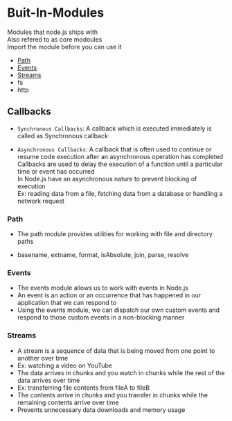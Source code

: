 # Buit-In-Modules

Modules that node.js ships with
<br> Also refered to as core modoules 
<br> Import the module before you can use it

* [Path](#path)
* [Events](#events)
* [Streams](#stream)
* fs
* http

## Callbacks
* `Synchronous Callbacks`: A callback which is executed immediately is called as Synchronous callback

* `Asynchronous Callbacks`:
A callback that is often used to continue or resume code execution after an asynchronous operation has completed <br>
Callbacks are used to delay the execution of a function until a particular time or event has occurred <br>
In Node.js have an asynchronous nature to prevent blocking of execution <br>
Ex: reading data from a file, fetching data from a database or handling a network request

### Path

- The path module provides utilities for working with file and directory paths 

- basename, extname, format, isAbsolute, join, parse, resolve


### Events

- The events module allows us to work with events in Node.js
- An event is an action or an occurrence that has happened in our application that we can respond to
- Using the events module, we can dispatch our own custom events and respond to those custom events in a non-blocking manner

### Streams

- A stream is a sequence of data that is being moved from one point to another over time
- Ex: watching a video on YouTube
- The data arrives in chunks and you watch in chunks while the rest of the data arrives over time
- Ex: transferring file contents from fileA to fileB
- The contents arrive in chunks and you transfer in chunks while the remaining contents arrive over time
- Prevents unnecessary data downloads and memory usage